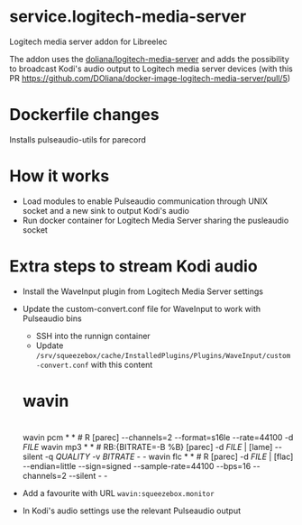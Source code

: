 # service.logitech-media-server
Logitech media server addon for Libreelec

The addon uses the [doliana/logitech-media-server](https://github.com/DOliana/docker-image-logitech-media-server) and adds the possibility to broadcast Kodi's audio output to Logitech media server devices (with this PR https://github.com/DOliana/docker-image-logitech-media-server/pull/5)

# Dockerfile changes
Installs pulseaudio-utils for parecord
  
# How it works
  * Load modules to enable Pulseaudio communication through UNIX socket and a new sink to output Kodi's audio
  * Run docker container for Logitech Media Server sharing the pusleaudio socket

# Extra steps to stream Kodi audio
  * Install the WaveInput plugin from Logitech Media Server settings
  * Update the custom-convert.conf file for WaveInput to work with Pulseaudio bins
    * SSH into the runnign container
    * Update `/srv/squeezebox/cache/InstalledPlugins/Plugins/WaveInput/custom-convert.conf` with this content

	#
	# wavin
	#
	wavin pcm * *
        	# R
        	[parec] --channels=2 --format=s16le --rate=44100 -d $FILE$
	wavin mp3 * *
        	# RB:{BITRATE=-B %B}
        	[parec] -d $FILE$  | [lame] --silent -q $QUALITY$ -v $BITRATE$ - -
	wavin flc * *
        	# R
        	[parec] -d $FILE$ | [flac] --endian=little --sign=signed --sample-rate=44100 --bps=16 --channels=2 --silent - -
  * Add a favourite with URL `wavin:squeezebox.monitor`
  * In Kodi's audio settings use the relevant Pulseaudio output




	

